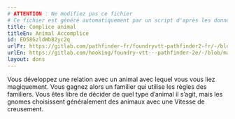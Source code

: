 ```yaml
---
# ATTENTION : Ne modifiez pas ce fichier
# Ce fichier est généré automatiquement par un script d'après les données du module Foundry VTT officiel et de sa traduction
title: Complice animal
titleEn: Animal Accomplice
id: ED58GzldWb82yc2q
urlFr: https://gitlab.com/pathfinder-fr/foundryvtt-pathfinder2-fr/-/blob/master/data/feats/ED58GzldWb82yc2q.htm
urlEn: https://gitlab.com/hooking/foundry-vtt---pathfinder-2e/-/blob/master/packs/data/feats.db/animal-accomplice.json
layout: dons
---
```

Vous développez une relation avec un animal avec lequel vous vous liez magiquement. Vous gagnez alors un familier qui utilise les règles des familiers. Vous êtes libre de décider de quel type d’animal il s’agit, mais les gnomes choisissent généralement des animaux avec une Vitesse de creusement.
